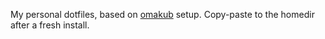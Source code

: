 My personal dotfiles, based on [omakub](https://omakub.org) setup. Copy-paste to the homedir after a fresh install.

